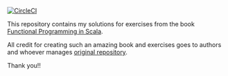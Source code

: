 [![CircleCI](https://circleci.com/gh/ioreskovic/fpinscala.svg?style=svg)](https://circleci.com/gh/ioreskovic/fpinscala)
  
This repository contains my solutions for exercises from the book
[Functional Programming in Scala](http://manning.com/bjarnason/). 

All credit for creating such an amazing book and exercises goes to authors and whoever manages [original repository](https://github.com/fpinscala/fpinscala).

Thank you!!